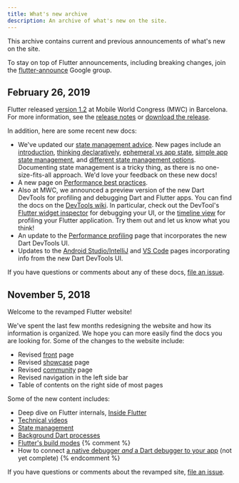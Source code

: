 ```yaml
---
title: What's new archive
description: An archive of what's new on the site.
---
```


This archive contains current and previous announcements of what's new on the
site.

To stay on top of Flutter announcements, including breaking changes, join the
[flutter-announce](https://groups.google.com/forum/#!forum/flutter-announce)
Google group.

## **February 26, 2019**

Flutter released [version
1.2](https://developers.googleblog.com/2019/02/launching-flutter-12-at-mobile-world.html)
at Mobile World Congress (MWC) in Barcelona. For more information,
see the [release
notes](https://github.com/flutter/flutter/wiki/Release-Notes---Flutter-1.2.1)
or [download the release](/docs/development/tools/sdk/archive).

In addition, here are some recent new docs:

* We've updated our [state management
  advice](/docs/development/data-and-backend/state-mgmt/intro).
  New pages include an
  [introduction](/docs/development/data-and-backend/state-mgmt/intro),
  [thinking
  declaratively](/docs/development/data-and-backend/state-mgmt/declarative),
  [ephemeral vs app
  state](/docs/development/data-and-backend/state-mgmt/ephemeral-vs-app),
  [simple app state
  management](/docs/development/data-and-backend/state-mgmt/simple),
  and [different state management
  options](/docs/development/data-and-backend/state-mgmt/options).
  Documenting state management is a tricky thing, as there is no
  one-size-fits-all approach. We'd love your feedback on these new docs!
* A new page on [Performance best practices](/docs/testing/best-practices).
* Also at MWC, we announced a preview version of the new Dart DevTools
  for profiling and debugging Dart and Flutter apps.
  You can find the docs on the
  [DevTools wiki](https://flutter.github.io/devtools/).
  In particular, check out the DevTool's [Flutter widget
  inspector](https://flutter.github.io/devtools/inspector) for debugging
  your UI, or the [timeline
  view](https://flutter.github.io/devtools/timeline) for profiling your Flutter
  application. Try them out and let us know what you think!
* An update to the [Performance profiling](/docs/testing/ui-performance)
  page that incorporates the new Dart DevTools UI.
* Updates to the [Android
  Studio/IntelliJ](/docs/development/tools/android-studio)
  and [VS Code](/docs/development/tools/vs-code) pages incorporating info from
  the new Dart DevTools UI.

If you have questions or comments about any of these docs, [file an
issue]({{site.repo.this}}/issues).

## **November 5, 2018**

Welcome to the revamped Flutter website!

We've spent the last few months redesigning the website and how its
information is organized. We hope you can more easily find the docs
you are looking for. Some of the changes to the website include:

* Revised [front](/) page
* Revised [showcase](/showcase) page
* Revised [community](/community) page
* Revised navigation in the left side bar
* Table of contents on the right side of most pages

Some of the new content includes:

* Deep dive on Flutter internals,
  [Inside Flutter](/docs/resources/inside-flutter)
* [Technical videos](/docs/resources/videos)
* [State management](/docs/development/data-and-backend/state-mgmt)
* [Background Dart
  processes](/docs/development/packages-and-plugins/background-processes)
* [Flutter's build modes](/docs/testing/build-modes)
{% comment %}
* How to connect [a native debugger _and_
  a Dart debugger to your app](/docs/testing/oem-debuggers)
  (not yet complete)
{% endcomment %}

If you have questions or comments about the revamped site, [file an
issue]({{site.repo.this}}/issues).
